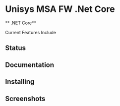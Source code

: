 ﻿Unisys MSA FW .Net Core
========



** .NET Core**

Current Features Include



## Status ##




## Documentation ##



## Installing ##



## Screenshots ##


